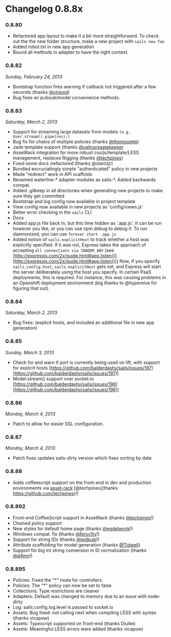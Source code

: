 
# Changelog 0.8.8x
### 0.8.80
+ Refactored app layout to make it a bit more straightforward. To check out the the new folder structure, make a new project with `sails new foo`
+ Added robot.txt in new app generation
+ Bound all methods in adapter to have the right context.

### 0.8.82
_Sunday, February 24, 2013_
+ Bootstrap function fires warning if callback not triggered after a few seconds (thanks [@virpool](https://github.com/virpool))
+ Bug fixes w/ pubsub/model convenience methods.

### 0.8.83
_Saturday, March 2, 2013_
+ Support for streaming large datasets from models `(e.g. User.stream().pipe(res);)`
+ Bug fix for chains of multiple policies (thanks [@themouette](https://github.com/themouette))
+ Jade template support (thanks [@valinorsgatekeeper](https://github.com/valinorsgatekeeper)
+ AssetRack integration for more robust css/js/template/LESS management, replaces Rigging (thanks [@techpines](https://github.com/techpines))
+ Fixed some docs /refactored (thanks @slantzjr)
+ Bundled excruciatingly simple "authenticated" policy in new projects
+ Made "redirect" work in API scaffolds
+ Renamed waterline-* adapter modules as sails-*. Added backwards compat.
+ Added .gitkeep in all directories when generating new projects to make sure they get committed
+ Bootstrap and log config now available in project template
+ View config now available in new projects as 'config/views.js'
+ Better error checking in the `sails` CLI
+ Docs
+ Added app.js file back in, but this time hidden as '.app.js'. It can be run however you like, or you can use npm debug to debug it. To run daemonized, you can use `forever start .app.js`
+ Added notion of `sails.explicitHost` to track whether a host was explicitly specified. If it was not, Express takes the approach of accepting `all connections via INADDR_ANY` (see [http://expressjs.com/2x/guide.html#app.listen()](http://expressjs.com/2x/guide.html#app.listen())) Now, if you specify `sails.config.host`, `sails.explicitHost` gets set, and Express will start the server deliberately using the host you specify. In certain PaaS deployments, this is required. For instance, this was causing problems in an Openshift deployment environment (big thanks to @hypereive for figuring that out).

### 0.8.84
_Saturday, March 2, 2013_
+ Bug fixes: (explicit hosts, and included an additional file in new app generation)

### 0.8.85
_Sunday, March 3, 2013_
+ Check for and warn if port is currently being used on lift, with support for explicit hosts [https://github.com/balderdashy/sails/issues/197](https://github.com/balderdashy/sails/issues/197))
+ Model.stream() support over socket.io [https://github.com/balderdashy/sails/issues/196](https://github.com/balderdashy/sails/issues/196))

### 0.8.86
_Monday, March 4, 2013_
+ Patch to allow for easier SSL configuration.

### 0.8.87
_Monday, March 4, 2013_
+ Patch fixes updates sails-dirty version which fixes sorting by date

### 0.8.88
+ Adds coffeescript support on the front-end in dev and production environments via [asset-rack](https://github.com/techpines/asset-rack) [@techpines](thanks https://github.com/techpines)!)

### 0.8.892
+ Front-end CoffeeScript support in AssetRack (thanks [@techpines](https://github.com/techpines)!)
+ Chained policy support
+ New styles for default home page (thanks [@egdelwonk](https://github.com/egdelwonk)!)
+ Windows compat. fix (thanks [@feroc1ty](https://github.com/feroc1ty)!)
+ Support for string IDs (thanks [@tedkulp](https://github.com/tedkulp)!)
+ Attribute scaffolding for model generation (thanks [@Tidwell](https://github.com/Tidwell))
+ Support for big int string conversion in ID normalization (thanks [@d4mn](https://github.com/d4mn)!)

### 0.8.895
+ Policies: Fixed the "*" route for controllers.
+ Policies: The "*" policy can now be set to false
+ Collections: Type restrictions are cleaner
+ Adapters: Default was changed to memory due to an issue with node-dirty
+ Log: sails.config.log.level is passed to socket.io
+ Assets: Bug fixed: not calling next when compiling LESS with syntax (thanks vicapow)
+ Assets: Typescript supported on front-end (thanks Diullei)
+ Assets: Meaningful LESS errors were added (thanks vicapow)


<docmeta name="displayName" value="0.8.8x Changelog">
